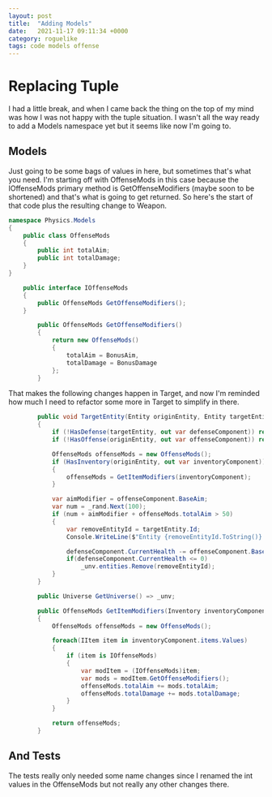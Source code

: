 ```yaml
---
layout: post
title:  "Adding Models"
date:   2021-11-17 09:11:34 +0000
category: roguelike
tags: code models offense
---
```


# Replacing Tuple
I had a little break, and when I came back the thing on the top of my mind was how I was not happy with the tuple situation. I wasn't all the way ready to add a Models namespace yet but it seems like now I'm going to.  

## Models
Just going to be some bags of values in here, but sometimes that's what you need. I'm starting off with OffenseMods in this case because the IOffenseMods primary method is GetOffenseModifiers (maybe soon to be shortened) and that's what is going to get returned. So here's the start of that code plus the resulting change to Weapon.  

``` csharp
namespace Physics.Models
{
    public class OffenseMods
    {
        public int totalAim;
        public int totalDamage;
    }
}

    public interface IOffenseMods
    {
        public OffenseMods GetOffenseModifiers();
    }

        public OffenseMods GetOffenseModifiers()
        {
            return new OffenseMods()
            {
                totalAim = BonusAim,
                totalDamage = BonusDamage
            };
        }
```

That makes the following changes happen in Target, and now I'm reminded how much I need to refactor some more in Target to simplify in there.  

``` csharp
        public void TargetEntity(Entity originEntity, Entity targetEntity)
        {
            if (!HasDefense(targetEntity, out var defenseComponent)) return;
            if (!HasOffense(originEntity, out var offenseComponent)) return;

            OffenseMods offenseMods = new OffenseMods();
            if (HasInventory(originEntity, out var inventoryComponent))
            {
                offenseMods = GetItemModifiers(inventoryComponent);
            }

            var aimModifier = offenseComponent.BaseAim;
            var num = _rand.Next(100);
            if (num + aimModifier + offenseMods.totalAim > 50)
            {
                var removeEntityId = targetEntity.Id;
                Console.WriteLine($"Entity {removeEntityId.ToString()} has been removed from play!");

                defenseComponent.CurrentHealth -= offenseComponent.BaseDamage + offenseMods.totalDamage;
                if(defenseComponent.CurrentHealth <= 0)
                    _unv.entities.Remove(removeEntityId);
            }
        }

        public Universe GetUniverse() => _unv;

        public OffenseMods GetItemModifiers(Inventory inventoryComponent)
        {
            OffenseMods offenseMods = new OffenseMods();

            foreach(IItem item in inventoryComponent.items.Values)
            {
                if (item is IOffenseMods)
                {
                    var modItem = (IOffenseMods)item;
                    var mods = modItem.GetOffenseModifiers();
                    offenseMods.totalAim += mods.totalAim;
                    offenseMods.totalDamage += mods.totalDamage;                    
                }
            }

            return offenseMods;
        }
```

## And Tests
The tests really only needed some name changes since I renamed the int values in the OffenseMods but not really any other changes there.  

